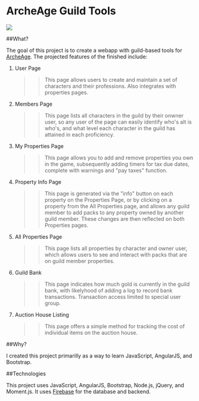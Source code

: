 ArcheAge Guild Tools
================


<img src="http://i47.photobucket.com/albums/f154/uninvisible/archeage_zpscf3i0mgx.png">

##What?

The goal of this project is to create a webapp with guild-based tools for [ArcheAge](https://www.google.com/url?sa=t&rct=j&q=&esrc=s&source=web&cd=1&cad=rja&uact=8&ved=0CC4QFjAA&url=http%3A%2F%2Fwww.archeagegame.com%2F&ei=YGYAVeG3BPeTsQSUoIDwDw&usg=AFQjCNHgURxtVBi1FIL_jHHfsMNRRnfGbQ&sig2=Gny2Vis_vOgGhYs9L9QP_A).  The projected features of the finished include:

1. User Page
	>> This page allows users to create and maintain a set of characters and their professions.  Also integrates with properties pages.
2. Members Page
	>> This page lists all characters in the guild by their onwner user, so any user of the page can easily identify who's alt is who's, and what level each character in the guild has attained in each proficiency.
3. My Properties Page
	>> This page allows you to add and remove properties you own in the game, subsequently adding timers for tax due dates, complete with warnings and "pay taxes" function.
4. Property Info Page
	>> This page is generated via the "info" button on each property on the Properties Page, or by clicking on a property from the All Properties page, and allows any guild member to add packs to any property owned by another guild member.  These changes are then reflected on both Properties pages.
5. All Properties Page
	>> This page lists all properties by character and owner user, which allows users to see and interact with packs that are on guild member properties.
6. Guild Bank
	>> This page indicates how much gold is currently in the guild bank, with likelyhood of adding a log to record bank transactions.  Transaction access limited to special user group.
7. Auction House Listing
	>> This page offers a simple method for tracking the cost of individual items on the auction house.	


##Why?

I created this project primarilly as a way to learn JavaScript, AngularJS, and Bootstrap.

##Technologies

This project uses JavaScript, AngularJS, Bootstrap, Node.js, jQuery, and Moment.js.  It uses [Firebase](https://www.firebase.com/) for the database and backend.
